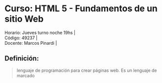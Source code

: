 # Curso: HTML 5 - Fundamentos de un sitio Web

Horario: Jueves turno noche 19hs |      
Código: 49237 |   
Docente: Marcos Pinardi |    

## Definición: 

>lenguaje de programación para crear páginas web. 
>Es un lenguaje de marcado   

